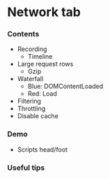 # Network tab

### Contents

- Recording
    - Timeline
- Large request rows
    - Gzip
- Waterfall
    - Blue: DOMContentLoaded
    - Red: Load
- Filtering
- Throttling
- Disable cache

### Demo

- Scripts head/foot


### Useful tips